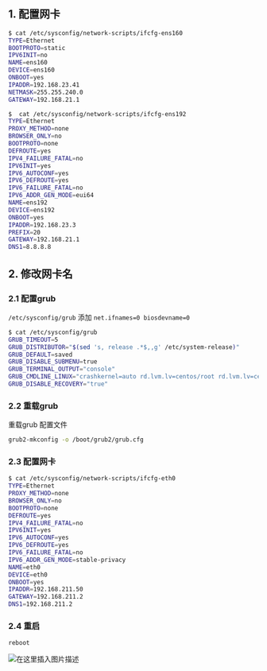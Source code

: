 

## 1. 配置网卡

```bash
$ cat /etc/sysconfig/network-scripts/ifcfg-ens160 
TYPE=Ethernet
BOOTPROTO=static
IPV6INIT=no
NAME=ens160
DEVICE=ens160
ONBOOT=yes
IPADDR=192.168.23.41
NETMASK=255.255.240.0
GATEWAY=192.168.21.1

$  cat /etc/sysconfig/network-scripts/ifcfg-ens192 
TYPE=Ethernet
PROXY_METHOD=none
BROWSER_ONLY=no
BOOTPROTO=none
DEFROUTE=yes
IPV4_FAILURE_FATAL=no
IPV6INIT=yes
IPV6_AUTOCONF=yes
IPV6_DEFROUTE=yes
IPV6_FAILURE_FATAL=no
IPV6_ADDR_GEN_MODE=eui64
NAME=ens192
DEVICE=ens192
ONBOOT=yes
IPADDR=192.168.23.3
PREFIX=20
GATEWAY=192.168.21.1
DNS1=8.8.8.8
```

## 2. 修改网卡名

### 2.1 配置grub
`/etc/sysconfig/grub`  添加 `net.ifnames=0 biosdevname=0`
```bash
$ cat /etc/sysconfig/grub 
GRUB_TIMEOUT=5
GRUB_DISTRIBUTOR="$(sed 's, release .*$,,g' /etc/system-release)"
GRUB_DEFAULT=saved
GRUB_DISABLE_SUBMENU=true
GRUB_TERMINAL_OUTPUT="console"
GRUB_CMDLINE_LINUX="crashkernel=auto rd.lvm.lv=centos/root rd.lvm.lv=centos/swap rhgb quiet net.ifnames=0 biosdevname=0"
GRUB_DISABLE_RECOVERY="true"
```
###  2.2 重载grub
重载grub 配置文件

```bash
grub2-mkconfig -o /boot/grub2/grub.cfg
```
### 2.3 配置网卡

```bash
$ cat /etc/sysconfig/network-scripts/ifcfg-eth0 
TYPE=Ethernet
PROXY_METHOD=none
BROWSER_ONLY=no
BOOTPROTO=none
DEFROUTE=yes
IPV4_FAILURE_FATAL=no
IPV6INIT=yes
IPV6_AUTOCONF=yes
IPV6_DEFROUTE=yes
IPV6_FAILURE_FATAL=no
IPV6_ADDR_GEN_MODE=stable-privacy
NAME=eth0
DEVICE=eth0
ONBOOT=yes
IPADDR=192.168.211.50
GATEWAY=192.168.211.2
DNS1=192.168.211.2
```

###  2.4 重启

```bash
reboot
```
![在这里插入图片描述](https://i-blog.csdnimg.cn/blog_migrate/d06b01ebcb9015748e246d07a4b687c2.gif#pic_center)

